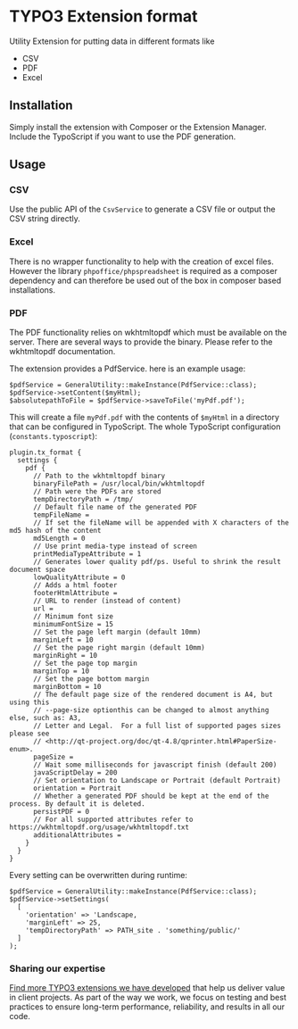 # TYPO3 Extension format

Utility Extension for putting data in different formats like

* CSV
* PDF
* Excel

## Installation

Simply install the extension with Composer or the Extension Manager. Include the TypoScript if you want to use the PDF generation.

## Usage

### CSV

Use the public API of the `CsvService` to generate a CSV file or output the CSV string directly.

### Excel

There is no wrapper functionality to help with the creation of excel files. However the library
`phpoffice/phpspreadsheet` is required as a composer dependency and can therefore be used out of
the box in composer based installations.

### PDF

The PDF functionality relies on wkhtmltopdf which must be available on the server.
There are several ways to provide the binary. Please refer to the wkhtmltopdf documentation. 

The extension provides a PdfService. here is an example usage:

```
$pdfService = GeneralUtility::makeInstance(PdfService::class);
$pdfService->setContent($myHtml);
$absolutepathToFile = $pdfService->saveToFile('myPdf.pdf');
```

This will create a file `myPdf.pdf` with the contents of `$myHtml` in a directory that can be configured in TypoScript.
The whole TypoScript configuration (`constants.typoscript`):

```
plugin.tx_format {
  settings {
    pdf {
      // Path to the wkhtmltopdf binary
      binaryFilePath = /usr/local/bin/wkhtmltopdf
      // Path were the PDFs are stored
      tempDirectoryPath = /tmp/
      // Default file name of the generated PDF
      tempFileName =
      // If set the fileName will be appended with X characters of the md5 hash of the content
      md5Length = 0
      // Use print media-type instead of screen
      printMediaTypeAttribute = 1
      // Generates lower quality pdf/ps. Useful to shrink the result document space
      lowQualityAttribute = 0
      // Adds a html footer
      footerHtmlAttribute =
      // URL to render (instead of content)
      url =
      // Minimum font size
      minimumFontSize = 15
      // Set the page left margin (default 10mm)
      marginLeft = 10
      // Set the page right margin (default 10mm)
      marginRight = 10
      // Set the page top margin
      marginTop = 10
      // Set the page bottom margin
      marginBottom = 10
      // The default page size of the rendered document is A4, but using this
      // --page-size optionthis can be changed to almost anything else, such as: A3,
      // Letter and Legal.  For a full list of supported pages sizes please see
      // <http://qt-project.org/doc/qt-4.8/qprinter.html#PaperSize-enum>.
      pageSize =
      // Wait some milliseconds for javascript finish (default 200)
      javaScriptDelay = 200
      // Set orientation to Landscape or Portrait (default Portrait)
      orientation = Portrait
      // Whether a generated PDF should be kept at the end of the process. By default it is deleted.
      persistPDF = 0
      // For all supported attributes refer to https://wkhtmltopdf.org/usage/wkhtmltopdf.txt
      additionalAttributes =
    }
  }
}
```

Every setting can be overwritten during runtime:

```
$pdfService = GeneralUtility::makeInstance(PdfService::class);
$pdfService->setSettings(
  [
    'orientation' => 'Landscape,
    'marginLeft' => 25,
    'tempDirectoryPath' => PATH_site . 'something/public/'
  ]
);
```
### Sharing our expertise

[Find more TYPO3 extensions we have developed](https://b13.com/useful-typo3-extensions-from-b13-to-you) that help us deliver value in client projects. As part of the way we work, we focus on testing and best practices to ensure long-term performance, reliability, and results in all our code.
